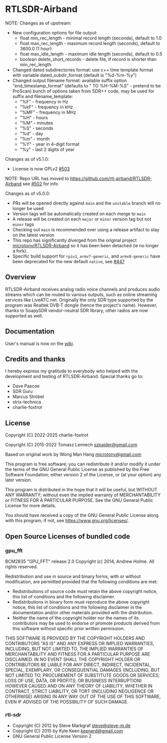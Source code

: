 # RTLSDR-Airband

NOTE: Changes as of upstream:
 - New configuration options for file output:
    - float min_rec_length - minimal record length (seconds), default to 1.0
    - float max_rec_length - maximum record length (seconds), default to 3600.0 (1 hour)
    - float max_idle_length - maximum idle length (seconds), default to 0.5
    - boolean delete_short_records - delete file, if record is shorter than min_rec_length
 - Changed dated subdirectories format: use c++ time template format with variable dated_subdir_format (default is "%d-%m-%y")
 - Changed output filename format: available suffix option "end_timestamp_format" (defaults to " TO %H-%M-%S" - pretend to be ProScan) bunch of options taken from SDR++ code, may be used for suffix and filename_template:
    - "%F" - frequency in Hz
    - "%kF" - frequency in kHz
    - "%MF" - frequency in MHz
    - "%H" - hours
    - "%M" - minutes 
    - "%S" - seconds
    - "%d" - day
    - "%m" - month
    - "%Y" - year in 4-digit format
    - "%y" - last 2 digits of year

Changes as of v5.1.0:
 - License is now GPLv2 [#503](https://github.com/rtl-airband/RTLSDR-Airband/discussions/503)

NOTE: Repo URL has moved to https://github.com/rtl-airband/RTLSDR-Airband see [#502](https://github.com/rtl-airband/RTLSDR-Airband/discussions/502) for info

Changes as of v5.0.0:
 - PRs will be opened directly against `main` and the `unstable` branch will no longer be used
 - Version tags will be automatically created on each merge to `main`
 - A release will be created on each `major` or `minor` version tag but not `minor` tags
 - Checking out `main` is recommended over using a release artifact to stay on the latest version
 - This repo has significantly diverged from the original project [microtony/RTLSDR-Airband](https://github.com/microtony/RTLSDR-Airband) so it has been been detached (ie no longer a fork).
 - Specific build support for `rpiv1`, `armv7-generic`, and `armv8-generic` have been deprecated for the new default `native`, see [#447](https://github.com/rtl-airband/RTLSDR-Airband/discussions/447)


## Overview

RTLSDR-Airband receives analog radio voice channels and produces
audio streams which can be routed to various outputs, such as online
streaming services like LiveATC.net. Originally the only SDR type
supported by the program was Realtek DVB-T dongle (hence the project's
name). However, thanks to SoapySDR vendor-neutral SDR library, other
radios are now supported as well.

## Documentation

User's manual is now on the [wiki](https://github.com/rtl-airband/RTLSDR-Airband/wiki).

## Credits and thanks

I hereby express my gratitude to everybody who helped with the development and testing
of RTLSDR-Airband. Special thanks go to:

* Dave Pascoe
* SDR Guru
* Marcus Ströbel
* strix-technica
* charlie-foxtrot

## License

Copyright (C) 2022-2025 charlie-foxtrot

Copyright (C) 2015-2022 Tomasz Lemiech <szpajder@gmail.com>

Based on original work by Wong Man Hang <microtony@gmail.com>

This program is free software; you can redistribute it and/or
modify it under the terms of the GNU General Public License
as published by the Free Software Foundation; either version 2
of the License, or (at your option) any later version.

This program is distributed in the hope that it will be useful,
but WITHOUT ANY WARRANTY; without even the implied warranty of
MERCHANTABILITY or FITNESS FOR A PARTICULAR PURPOSE.  See the
GNU General Public License for more details.

You should have received a copy of the GNU General Public License
along with this program; if not, see <https://www.gnu.org/licenses/>.

## Open Source Licenses of bundled code

### gpu_fft

BCM2835 "GPU_FFT" release 2.0
Copyright (c) 2014, Andrew Holme.
All rights reserved.

Redistribution and use in source and binary forms, with or without
modification, are permitted provided that the following conditions are met:

* Redistributions of source code must retain the above copyright
  notice, this list of conditions and the following disclaimer.
* Redistributions in binary form must reproduce the above copyright
  notice, this list of conditions and the following disclaimer in the
  documentation and/or other materials provided with the distribution.
* Neither the name of the copyright holder nor the
  names of its contributors may be used to endorse or promote products
  derived from this software without specific prior written permission.

THIS SOFTWARE IS PROVIDED BY THE COPYRIGHT HOLDERS AND CONTRIBUTORS "AS IS" AND
ANY EXPRESS OR IMPLIED WARRANTIES, INCLUDING, BUT NOT LIMITED TO, THE IMPLIED
WARRANTIES OF MERCHANTABILITY AND FITNESS FOR A PARTICULAR PURPOSE ARE
DISCLAIMED. IN NO EVENT SHALL THE COPYRIGHT HOLDER OR CONTRIBUTORS BE LIABLE FOR ANY
DIRECT, INDIRECT, INCIDENTAL, SPECIAL, EXEMPLARY, OR CONSEQUENTIAL DAMAGES
(INCLUDING, BUT NOT LIMITED TO, PROCUREMENT OF SUBSTITUTE GOODS OR SERVICES;
LOSS OF USE, DATA, OR PROFITS; OR BUSINESS INTERRUPTION) HOWEVER CAUSED AND
ON ANY THEORY OF LIABILITY, WHETHER IN CONTRACT, STRICT LIABILITY, OR TORT
(INCLUDING NEGLIGENCE OR OTHERWISE) ARISING IN ANY WAY OUT OF THE USE OF THIS
SOFTWARE, EVEN IF ADVISED OF THE POSSIBILITY OF SUCH DAMAGE.

### rtl-sdr

* Copyright (C) 2012 by Steve Markgraf <steve@steve-m.de>
* Copyright (C) 2015 by Kyle Keen <keenerd@gmail.com>
* GNU General Public License Version 2
